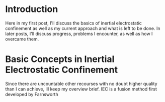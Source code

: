 
# Introduction
Here in my first post, I'll discuss the basics of inertial electrostatic confinement as well as my current approach and what is left to be done. In later posts, I'll discuss progress, problems I encounter, as well as how I overcame them.

# Basic Concepts in Inertial Electrostatic Confinement
Since there are uncountable other recourses with no doubt higher quality than I can achieve, Ill keep my overview brief. IEC is a fusion method first developed by Farnsworth 
